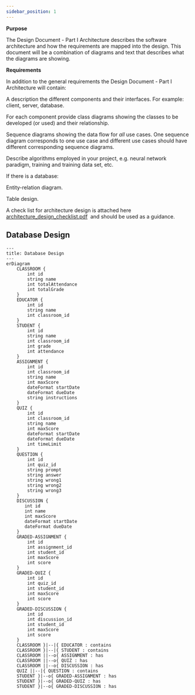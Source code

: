 ```yaml
---
sidebar_position: 1
---
```


**Purpose**

The Design Document - Part I Architecture describes the software architecture and how the requirements are mapped into the design. This document will be a combination of diagrams and text that describes what the diagrams are showing.

**Requirements**

In addition to the general requirements the Design Document - Part I Architecture will contain:

A description the different components and their interfaces. For example: client, server, database.

For each component provide class diagrams showing the classes to be developed (or used) and their relationship.

Sequence diagrams showing the data flow for _all_ use cases. One sequence diagram corresponds to one use case and different use cases should have different corresponding sequence diagrams.

Describe algorithms employed in your project, e.g. neural network paradigm, training and training data set, etc.

If there is a database:

Entity-relation diagram.

Table design.

A check list for architecture design is attached here [architecture\_design\_checklist.pdf](https://templeu.instructure.com/courses/106563/files/16928870/download?wrap=1 "architecture_design_checklist.pdf")  and should be used as a guidance.

## Database Design

```mermaid
---
title: Database Design
---
erDiagram
    CLASSROOM {
        int id
        string name
        int totalAttendance
        int totalGrade
    }
    EDUCATOR {
        int id
        string name
        int classroom_id
    }
    STUDENT {
        int id
        string name
        int classroom_id
        int grade
        int attendance
    }
    ASSIGNMENT {
        int id
        int classroom_id
        string name
        int maxScore
        dateFormat startDate
        dateFormat dueDate
        string instructions
    }
    QUIZ {
        int id
        int classroom_id
        string name
        int maxScore
        dateFormat startDate
        dateFormat dueDate
        int timeLimit
    }
    QUESTION {
        int id
        int quiz_id
        string prompt
        string answer
        string wrong1
        string wrong2
        string wrong3
    }
    DISCUSSION {
       int id
       int name
       int maxScore
       dateFormat startDate
       dateFormat dueDate 
    }
    GRADED-ASSIGNMENT {
        int id
        int assignment_id
        int student_id
        int maxScore
        int score
    }
    GRADED-QUIZ {
        int id
        int quiz_id
        int student_id
        int maxScore
        int score
    }
    GRADED-DISCUSSION {
        int id
        int discussion_id
        int student_id
        int maxScore
        int score
    }
    CLASSROOM }|--|{ EDUCATOR : contains
    CLASSROOM }|--|{ STUDENT : contains
    CLASSROOM ||--o{ ASSIGNMENT : has
    CLASSROOM ||--o{ QUIZ : has
    CLASSROOM ||--o{ DISCUSSION : has
    QUIZ ||--|{ QUESTION : contains
    STUDENT }|--o{ GRADED-ASSIGNMENT : has
    STUDENT }|--o{ GRADED-QUIZ : has
    STUDENT }|--o{ GRADED-DISCUSSION : has   
```

